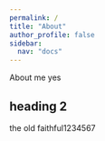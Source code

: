 ```yaml
---
permalink: /
title: "About"
author_profile: false
sidebar:
  nav: "docs"
---
```


About me yes

## heading 2

the old faithful1234567

